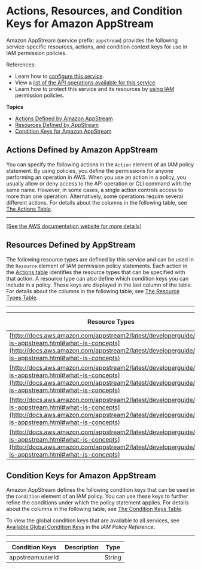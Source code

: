 # Actions, Resources, and Condition Keys for Amazon AppStream<a name="list_amazonappstream"></a>

Amazon AppStream \(service prefix: `appstream`\) provides the following service\-specific resources, actions, and condition context keys for use in IAM permission policies\.

References:
+ Learn how to [configure this service](http://docs.aws.amazon.com/appstream2/latest/developerguide/)\.
+ View a [list of the API operations available for this service](http://docs.aws.amazon.com/appstream2/latest/APIReference/)\.
+ Learn how to protect this service and its resources by [using IAM](http://docs.aws.amazon.com/appstream2/latest/developerguide/controlling-access.html) permission policies\.

**Topics**
+ [Actions Defined by Amazon AppStream](#amazonappstream-actions-as-permissions)
+ [Resources Defined by AppStream](#amazonappstream-resources-for-iam-policies)
+ [Condition Keys for Amazon AppStream](#amazonappstream-policy-keys)

## Actions Defined by Amazon AppStream<a name="amazonappstream-actions-as-permissions"></a>

You can specify the following actions in the `Action` element of an IAM policy statement\. By using policies, you define the permissions for anyone performing an operation in AWS\. When you use an action in a policy, you usually allow or deny access to the API operation or CLI command with the same name\. However, in some cases, a single action controls access to more than one operation\. Alternatively, some operations require several different actions\. For details about the columns in the following table, see [The Actions Table](reference_policies_actions-resources-contextkeys.md#actions_table)\.


****  
[\[See the AWS documentation website for more details\]](http://docs.aws.amazon.com/IAM/latest/UserGuide/list_amazonappstream.html)

## Resources Defined by AppStream<a name="amazonappstream-resources-for-iam-policies"></a>

The following resource types are defined by this service and can be used in the `Resource` element of IAM permission policy statements\. Each action in the [Actions table](#amazonappstream-actions-as-permissions) identifies the resource types that can be specified with that action\. A resource type can also define which condition keys you can include in a policy\. These keys are displayed in the last column of the table\. For details about the columns in the following table, see [The Resource Types Table](reference_policies_actions-resources-contextkeys.md#resources_table)\.


****  

| Resource Types | ARN | Condition Keys | 
| --- | --- | --- | 
| [http://docs.aws.amazon.com/appstream2/latest/developerguide/what-is-appstream.html#what-is-concepts](http://docs.aws.amazon.com/appstream2/latest/developerguide/what-is-appstream.html#what-is-concepts) | arn:$\{Partition\}:appstream:$\{Region\}:$\{Account\}:fleet/$\{FleetName\} |  | 
| [http://docs.aws.amazon.com/appstream2/latest/developerguide/what-is-appstream.html#what-is-concepts](http://docs.aws.amazon.com/appstream2/latest/developerguide/what-is-appstream.html#what-is-concepts) | arn:$\{Partition\}:appstream:$\{Region\}:$\{Account\}:image/$\{ImageName\} |  | 
| [http://docs.aws.amazon.com/appstream2/latest/developerguide/what-is-appstream.html#what-is-concepts](http://docs.aws.amazon.com/appstream2/latest/developerguide/what-is-appstream.html#what-is-concepts) | arn:$\{Partition\}:appstream:$\{Region\}:$\{Account\}:image\-builder/$\{ImageBuilderName\} |  | 
| [http://docs.aws.amazon.com/appstream2/latest/developerguide/what-is-appstream.html#what-is-concepts](http://docs.aws.amazon.com/appstream2/latest/developerguide/what-is-appstream.html#what-is-concepts) | arn:$\{Partition\}:appstream:$\{Region\}:$\{Account\}:stack/$\{StackName\} |  | 

## Condition Keys for Amazon AppStream<a name="amazonappstream-policy-keys"></a>

Amazon AppStream defines the following condition keys that can be used in the `Condition` element of an IAM policy\. You can use these keys to further refine the conditions under which the policy statement applies\. For details about the columns in the following table, see [The Condition Keys Table](reference_policies_actions-resources-contextkeys.md#context_keys_table)\.

To view the global condition keys that are available to all services, see [Available Global Condition Keys](http://docs.aws.amazon.com/IAM/latest/UserGuide/reference_policies_condition-keys.html#AvailableKeys) in the *IAM Policy Reference*\.


****  

| Condition Keys | Description | Type | 
| --- | --- | --- | 
| appstream:userId |  | String | 